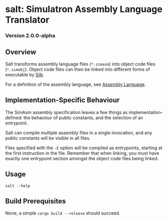 # salt: Simulatron Assembly Language Translator
### Version 2.0.0-alpha

## Overview
Salt transforms assembly language files (`*.simasm`) into object code files (`*.simobj`). Object code files can then be linked into different forms of executable by [Silk](../simulatron-silk/README.md).

For a definition of the assembly language, see [Assembly Language](../Documentation/assembly-language.md).

## Implementation-Specific Behaviour
The SimAsm assembly specification leaves a few things as implementation-defined: the behaviour of public constants, and the selection of an entrypoint.

Salt can compile multiple assembly files in a single invocation, and any public constants will be visible in all files.

Files specified with the `-E` option will be compiled as entrypoints, starting at the first instruction in the file. Remember that when linking, you must have exactly one entrypoint section amongst the object code files being linked.

## Usage
`salt --help`

## Build Prerequisites
None; a simple `cargo build --release` should succeed.
